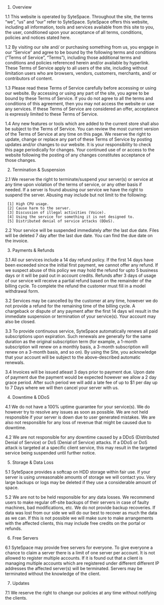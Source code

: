 1. Overview

  1.1 
     This website is operated by SyteSpace. Throughout the site, the terms “we”, “us” and “our” refer to SyteSpace. SyteSpace offers this website, including all information, tools and services available from this site to you, the user, conditioned upon your acceptance of all terms, conditions, policies and notices stated here.

  1.2 
    By visiting our site and/ or purchasing something from us, you engage in our “Service” and agree to be bound by the following terms and conditions (“Terms of Service”, “Terms”), including those additional terms and conditions and policies referenced herein and/or available by hyperlink. These Terms of Service apply to all users of the site, including without limitation users who are browsers, vendors, customers, merchants, and/ or contributors of content.

  1.3 
    Please read these Terms of Service carefully before accessing or using our website. By accessing or using any part of the site, you agree to be bound by these Terms of Service. If you do not agree to all the terms and conditions of this agreement, then you may not access the website or use any services. If these Terms of Service are considered an offer, acceptance is expressly limited to these Terms of Service.

  1.4 
    Any new features or tools which are added to the current store shall also be subject to the Terms of Service. You can review the most current version of the Terms of Service at any time on this page. We reserve the right to update, change or replace any part of these Terms of Service by posting updates and/or changes to our website. It is your responsibility to check this page periodically for changes. Your continued use of or access to the website following the posting of any changes constitutes acceptance of those changes.
  
2. Termination & Suspension

  2.1 
   We reserve the right to terminate/suspend your server(s) or service at any time upon violation of the terms of service, or any other basis if needed. If a server is found abusing our service we have the right to suspend the server. Abusing may include but not limit to the following:

     [1] High CPU usage.
     [2] Cause harm to the server.
     [3] Discussion of illegal activities (Voice).
     [4] Using the service for something it is not designed to.
     [5] Distributed denial of service attacks (DDoS).

  2.2 
    Your service will be suspended immediately after the last due date. Files will be deleted 7 day after the last due date. You can find the due date on the invoice.

3. Payments & Refunds

  3.1 
All our services include a 14 day refund policy. If the first 14 days have been exceeded since the initial first payment, we cannot offer any refund. If we suspect abuse of this policy we may hold the refund for upto 5 business days or it will be paid out in account credits. Refunds after 3 days of usage of our service will receive a partial refund based on the remainder of the billing cycle. To complete the refund the customer must fill in a model withdrawal form.

3.2 Services may be cancelled by the customer at any time, however we do not provide a refund for the remaining time of the billing cycle. A chargeback or dispute of any payment after the first 14 days wil result in the immediate suspension or termination of your service(s). Your account may also be closed.

3.3 To provide continuous service, SyteSpace automatically renews all paid subscriptions upon expiration. Such renewals are generally for the same duration as the original subscription term (for example, a 1-month subscription will renew on a monthly basis, a 3-month subscription will renew on a 3-month basis, and so on). By using the Site, you acknowledge that your account will be subject to the above-described automatic renewals.

3.4 Invoices will be issued atleast 3 days prior to payment due. Upon date of payment due the payment would be expected however we allow a 2 day grace period. After such period we will add a late fee of up to $1 per day up to 7 Days where we will then cancel your server with us.

4. Downtime & DDoS

4.1 We do not have a 100% uptime guarantee for your service(s). We do however try to resolve any issues as soon as possible. We are not held responsible if your server is down due to user generated mistakes. We are also not responsible for any loss of revenue that might be caused due to downtime.

4.2 We are not responsible for any downtime caused by a DDoS (Distributed Denial of Service) or DoS (Denial of Service) attacks. If a DDoS or DoS attack is targeted at a specific client service, this may result in the targeted service being suspended until further notice.

5. Storage & Data Loss

5.1 SyteSpace provides a softcap on HDD storage within fair use. If your server is using unreasonable amounts of storage we will contact you. Very large backups or logs may be deleted if they use a considerable amount of space.

5.2 We are not to be held responsible for any data losses. We recommend users to make regular off-site backups of their servers in case of faulty machines, bad modifications, etc. We do not provide backup recoveries. If data was lost from our side we will do our best to recover as much the data as we can. If this is not possible we will make sure to make arrangements with the affected clients, this may include free credits on the portal or refunds.

6. Free Servers

6.1 SyteSpace may provide free servers for everyone. To give everyone a chance to claim a server there is a limit of one server per account. It is not allowed to register multiple accounts. If it is found out that a client is managing multiple accounts which are registered under different different IP addresses the affected server(s) will be terminated. Servers may be terminated without the knowledge of the client.

7. Updates

7.1 We reserve the right to change our policies at any time without notifying the clients.
